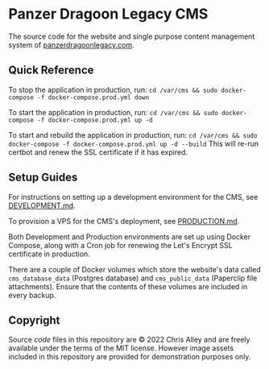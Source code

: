 # Panzer Dragoon Legacy CMS

The source code for the website and single purpose content management system of
[panzerdragoonlegacy.com](https://www.panzerdragoonlegacy.com).

## Quick Reference

To stop the application in production, run:
`cd /var/cms && sudo docker-compose -f docker-compose.prod.yml down`

To start the application in production, run:
`cd /var/cms && sudo docker-compose -f docker-compose.prod.yml up -d`

To start and rebuild the application in production, run:
`cd /var/cms && sudo docker-compose -f docker-compose.prod.yml up -d --build`
This will re-run certbot and renew the SSL certificate if it has expired.

## Setup Guides

For instructions on setting up a development environment for the CMS, see
[DEVELOPMENT.md](DEVELOPMENT.md).

To provision a VPS for the CMS's deployment,
see [PRODUCTION.md](PRODUCTION.md).

Both Development and Production environments are set up using Docker Compose,
along with a Cron job for renewing the Let's Encrypt SSL certificate in
production.

There are a couple of Docker volumes which store the website's data called
`cms_database_data` (Postgres database) and `cms_public_data` (Paperclip file
attachments). Ensure that the contents of these volumes are included in every
backup.

## Copyright

Source _code_ files in this repository are © 2022 Chris Alley and are freely
available under the terms of the MIT license. However image assets included in
this repository are provided for demonstration purposes only.

